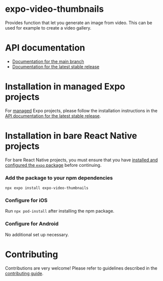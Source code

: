 # expo-video-thumbnails

Provides function that let you generate an image from video. This can be used for example to create a video gallery.

# API documentation

- [Documentation for the main branch](https://github.com/expo/expo/blob/main/docs/pages/versions/unversioned/sdk/video-thumbnails.mdx)
- [Documentation for the latest stable release](https://docs.expo.dev/versions/latest/sdk/video-thumbnails/)

# Installation in managed Expo projects

For [managed](https://docs.expo.dev/archive/managed-vs-bare/) Expo projects, please follow the installation instructions in the [API documentation for the latest stable release](https://docs.expo.dev/versions/latest/sdk/video-thumbnails/).

# Installation in bare React Native projects

For bare React Native projects, you must ensure that you have [installed and configured the `expo` package](https://docs.expo.dev/bare/installing-expo-modules/) before continuing.

### Add the package to your npm dependencies

```
npx expo install expo-video-thumbnails
```

### Configure for iOS

Run `npx pod-install` after installing the npm package.

### Configure for Android

No additional set up necessary.

# Contributing

Contributions are very welcome! Please refer to guidelines described in the [contributing guide](https://github.com/expo/expo#contributing).

